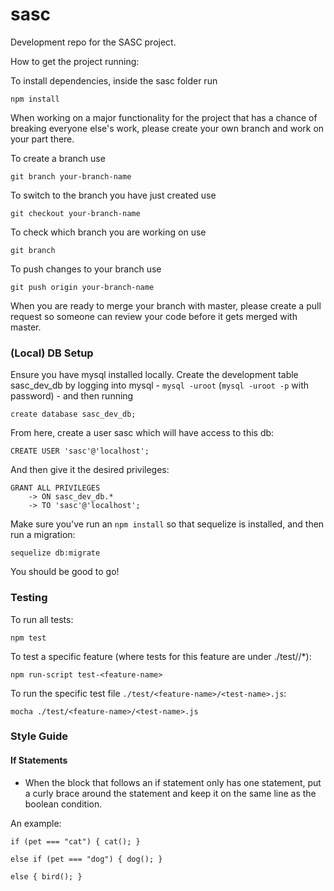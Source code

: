 # sasc
Development repo for the SASC project. 

How to get the project running:

To install dependencies, inside the sasc folder run
``` 
npm install
```

When working on a major functionality for the project that has a chance of breaking everyone else's work, please create your own branch and work on your part there.

To create a branch use
```
git branch your-branch-name
```

To switch to the branch you have just created use
```
git checkout your-branch-name
```

To check which branch you are working on use
```
git branch
```

To push changes to your branch use
```
git push origin your-branch-name
```

When you are ready to merge your branch with master, please create a pull request so someone can review your code before it gets merged with master.

### (Local) DB Setup 

Ensure you have mysql installed locally. Create the development table sasc_dev_db by logging into mysql - `mysql -uroot` (`mysql -uroot -p` with password) - and then running
```
create database sasc_dev_db;
```
From here, create a user sasc which will have access to this db:
```
CREATE USER 'sasc'@'localhost';
```
And then give it the desired privileges: 
```
GRANT ALL PRIVILEGES
	-> ON sasc_dev_db.*
	-> TO 'sasc'@'localhost';
``` 

Make sure you've run an `npm install` so that sequelize is installed, and then run a migration:
```
sequelize db:migrate
```
You should be good to go!

### Testing 

To run all tests: 
```
npm test
```

To test a specific feature (where tests for this feature are under ./test/<feature-name>/*):
```
npm run-script test-<feature-name>
```
To run the specific test file `./test/<feature-name>/<test-name>.js`: 
``` 
mocha ./test/<feature-name>/<test-name>.js
```

### Style Guide

#### If Statements

* When the block that follows an if statement only has one statement, put a curly brace around the statement and keep it on the same line as the boolean condition.

An example:
```
if (pet === "cat") { cat(); }

else if (pet === "dog") { dog(); }

else { bird(); }
```
